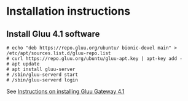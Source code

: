 # Installation instructions

## Install Gluu 4.1 software

```
# echo "deb https://repo.gluu.org/ubuntu/ bionic-devel main" > /etc/apt/sources.list.d/gluu-repo.list
# curl https://repo.gluu.org/ubuntu/gluu-apt.key | apt-key add -
# apt update
# apt install gluu-server
# /sbin/gluu-serverd start
# /sbin/gluu-serverd login

```

See [Instructions on installing Gluu Gateway 4.1](https://github.com/GluuFederation/gluu-gateway/wiki/Installation-development-build)

